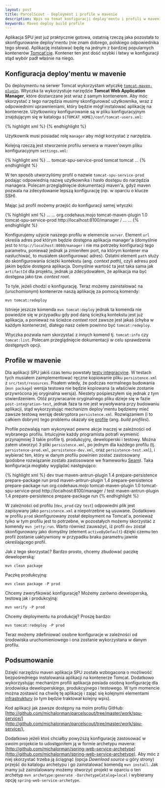 ```yaml
---
layout: post
title: ParcelScout - Deployment i profile w mavenie
description: Wpis na temat konfiguracji deploy'mentu i profili w mavenie.
keywords: Maven deploy build profile
---
```

Aplikacja SPU jest już praktycznie gotowa, ostatnią rzeczą jaka pozostała to skonfigurowanie deploy'mentu (nie znam dobrego, polskiego odpowiednika
tego słowa). Aplikację instalować będę na jednym z bardziej popularnych kontenerów [Tomcat'cie](http://tomcat.apache.org/). Kontener ten jest dość szybki i
łatwy w konfiguracji stąd wybór padł właśnie na niego.

## Konfiguracja deploy'mentu w mavenie

Do deploymentu na serwer Tomcat wykorzystam wtyczkę [``tomcat-maven-plugin``](http://mojo.codehaus.org/tomcat-maven-plugin/). Wtyczka ta wykorzystuje narzędzie
**Tomcat Web Application Manager**, które dostarczane jest wraz z samym kontenerem. Aby móc skorzystać z tego narzędzia musimy skonfigurować użytkownika, wraz
z odpowiednimi uprawnieniami, który będzie mógł instalować aplikację na kontenerze. Użytkownicy konfigurowanie są w pliku konfiguracyjnym znajdującym
się w katalogu ``${TOMCAT_HOME}/conf/tomcat-users.xml``:

{% highlight xml %}
<tomcat-users>
  <user username="tomcat" password="tomcat" roles="manager"/>
</tomcat-users>
{% endhighlight %}

Użytkownik musi posiadać rolę ``manager`` aby mógł korzystać z narzędzia.

Kolejną rzeczą jest stworzenie profilu serwera w maven'owym pliku konfiguracyjnym ``settings.xml``:

{% highlight xml %}
<settings>
  ...
  <servers>
    <server>
      <id>tomcat-spu-service-prod</id>
      <username>tomcat</username>
      <password>tomcat</password>
    </server>
  </server>
  ...
</settings>
{% endhighlight %}

W ten sposób utworzyliśmy profil o nazwie ``tomcat-spu-service-prod`` podając odpowiednią nazwę użytkownika i hasło dostępu do narzędzia managera. Polecam
przeglądnięcie dokumentacji maven'a, gdyż maven pozwala na zdecydowanie lepszą konfigurację (np. w oparciu o klucze SSH).

Mając już profil możemy przejść do konfiguracji samej wtyczki:

{% highlight xml %}
<project>
  ...
  <build>
    ...
    <plugin>
      <groupId>org.codehaus.mojo</groupId>
      <artifactId>tomcat-maven-plugin</artifactId>
      <version>1.0</version>
      <configuration>
        <server>tomcat-spu-service-prod</server>
        <url>http://localhost:8100/manager</url>
        <path>/</path>
      </configuration>
    </plugin>
    ...
  </build>
  ...
</project>
{% endhighlight %}

Konfigurujemy użycie naszego profilu w elemencie ``server``. Element ``url`` określa adres pod którym będzie dostępna aplikacja manager'a (domyślnie jest to
``http://localhost:8080/manager`` i nie ma potrzeby konfiguracji tego parametru, ponieważ jednak ja zmieniłem port, na którym kontener ma nasłuchiwać, to musiałem
skonfigurować adres). Ostatni element ``path`` służy do skonfigurowania ścieżki kontekstu (ang. *context path*), czyli adresu pod jakim będzie dostępna aplikacja.
Domyślnie wartość ta jest taka sama jak ``artifactId`` dla projektu, jednak ja zdecydowałem, że aplikacja ma być dostępna jako tzw. *context root*.

To tyle, jeżeli chodzi o konfigurację. Teraz możemy zainstalować na (uruchomionym) kontenerze naszą aplikację za pomocą komendy:

    mvn tomcat:redeploy

Istnieje jeszcze komenda ``mvn tomcat:deploy`` jednak ta komenda nie powiedzie się w przypadku gdy pod daną ścieżką kontekstu jest już aplikacja, a ponieważ na ścieżce
*context root* zawsze jest jakaś (chyba w każdym kontenerze), dlatego nasz celem powinno być ``tomcat:redeploy``.

Wtyczka pozwala nam skorzystać z innych komend tj. ``tomcat:info`` czy ``tomcat:list``. Polecam przeglądnięcie dokumentacji w celu sprawdzenia dostępnych opcji.

## Profile w mavenie

Dla aplikacji SPU jakiś czas temu powstały [testy integracyjne](/blog/2010/09/parcelscout-testy-integracyjne-aplikacji-spu/). W testach tych musiałem zaimplementować
ręczne kopiowanie pliku ``persistence.xml`` z ``src/test/resources``. Pisałem wtedy, że podczas normalnego budowania (``mvn package``) wersja testowa nie będzie kopiowana
(a właściwie zostanie przywrócona jej oryginalna wersja).
Niestety pośpieszyłem się jednak z tym stwierdzeniem. Otóż przywracanie oryginalnego pliku dzieje się w fazie ``post-integration-test``, jednak faza ta nie jest
wywoływana przy budowaniu aplikacji, stąd wykorzystując mechanizm deploy'mentu będziemy mieć zawsze testową wersję deskryptora ``persistence.xml``. Rozwiązaniem (i to
całkiem dobrym) tego problemu okazały się [profile](http://maven.apache.org/guides/introduction/introduction-to-profiles.html) (ang. *build profiles*).

Profile pozwalają nam wykonywać pewne akcje inaczej w zależności od wybranego profilu. Intuicyjnie każdy programista potrafi wymienić przynajmniej 3 takie profile tj.
produkcyjny, deweloperski i testowy. Można zatem utworzyć 3 pliki ``persistence.xml``, po jednym dla każdego profilu (tj. ``persistence-prod.xml``, ``persistence-dev.xml``,
oraz ``persistence-test.xml``), i wybierać ten, który w danym profilu powinien zostać zastosowany (podobne rozwiązanie zostało zastosowane we frameworku [Seam](http://seamframework.org/)).
Taka konfiguracja mogłaby wyglądać następująco:

{% highlight xml %}
<profiles>
    <profile> <!-- develpment -->
        <id>dev</id>
        <activation>
            <activeByDefault>true</activeByDefault>
        </activation>
        <build>
            <plugins>
                <plugin>
                    <artifactId>maven-antrun-plugin</artifactId>
                    <version>1.4</version>
                    <executions>
                        <execution>
                            <id>prepare-persistence</id>
                            <phase>prepare-package</phase>
                            <configuration>
                                <tasks>
                                    <copy file="${project.build.outputDirectory}/META-INF/persistence-dev.xml"
                                          tofile="${project.build.outputDirectory}/META-INF/persistence.xml"
                                          verbose="true" overwrite="true"/>
                                    <delete file="${project.build.outputDirectory}/META-INF/persistence-dev.xml"
                                            verbose="true"/>
                                    <delete file="${project.build.outputDirectory}/META-INF/persistence-prod.xml"
                                            verbose="true"/>
                                </tasks>
                            </configuration>
                            <goals>
                                <goal>run</goal>
                            </goals>
                        </execution>
                    </executions>
                </plugin>
            </plugins>
        </build>
    </profile>
    <profile>
        <id>prod</id><!-- production -->
        <build>
            <plugins>
                <plugin>
                    <artifactId>maven-antrun-plugin</artifactId>
                    <version>1.4</version>
                    <executions>
                        <execution>
                            <id>prepare-persistence</id>
                            <phase>prepare-package</phase>
                            <configuration>
                                <tasks>
                                    <copy file="${project.build.outputDirectory}/META-INF/persistence-prod.xml"
                                          tofile="${project.build.outputDirectory}/META-INF/persistence.xml"
                                          verbose="true" overwrite="true"/>
                                    <delete file="${project.build.outputDirectory}/META-INF/persistence-dev.xml"
                                            verbose="true"/>
                                    <delete file="${project.build.outputDirectory}/META-INF/persistence-prod.xml"
                                            verbose="true"/>
                                </tasks>
                            </configuration>
                            <goals>
                                <goal>run</goal>
                            </goals>
                        </execution>
                    </executions>
                </plugin>
                <plugin>
                    <groupId>org.codehaus.mojo</groupId>
                    <artifactId>tomcat-maven-plugin</artifactId>
                    <version>1.0</version>
                    <configuration>
                        <server>tomcat-spu-service-prod</server>
                        <url>http://localhost:8100/manager</url>
                        <path>/</path>
                    </configuration>
                </plugin>
            </plugins>
        </build>
    </profile>
    <profile>
        <id>test</id><!-- test -->
        <build>
            <plugins>
                <plugin>
                    <artifactId>maven-antrun-plugin</artifactId>
                    <version>1.4</version>
                    <executions>
                        <execution>
                            <id>prepare-persistence</id>
                            <phase>prepare-package</phase>
                            <configuration>
                                <tasks>
                                    <copy file="${basedir}/src/test/resources/META-INF/persistence-test.xml"
                                          tofile="${project.build.outputDirectory}/META-INF/persistence.xml"
                                          verbose="true" overwrite="true"/>
                                    <delete file="${project.build.outputDirectory}/META-INF/persistence-dev.xml"
                                            verbose="true"/>
                                    <delete file="${project.build.outputDirectory}/META-INF/persistence-prod.xml"
                                            verbose="true"/>
                                </tasks>
                            </configuration>
                            <goals>
                                <goal>run</goal>
                            </goals>
                        </execution>
                    </executions>
                </plugin>
            </plugins>
        </build>
    </profile>
</profiles>
{% endhighlight %}

W zależności od profilu (``dev``, ``prod`` czy ``test``) odpowiedni plik jest zapisywany jako ``persistence.xml`` a niepotrzebne są usuwane. Dodatkowo
w profilu ``prod`` skonfigurowany został deployment na Tomcat'a, ponieważ tylko w tym profilu jest to potrzebne, w pozostałych możemy skorzystać z
komendy ``mvn jetty:run``. Warto również zauważyć, iż profil ``dev`` został skonfigurowany jako domyślny (element ``activeByDefault``) dzięki czemu ten
profil zostanie uaktywniony w przypadku braku parametru jawnie określającego profil.

Jak z tego skorzystać? Bardzo prosto, chcemy zbudować paczkę deweloperską:

    mvn clean package

Paczkę produkcyjną:

    mvn clean package -P prod

Chcemy zweryfikować konfigurację? Możemy zarówno deweloperską, testową jak i produkcyjną:

    mvn verify -P prod

Chcemy deploymentu na produkcję? Proszę bardzo:

    mvn tomcat:redeploy -P prod

Teraz możemy zdefiniować osobne konfiguracje w zależności od środowiska uruchomieniowego i ona zostanie wykorzystana w danym profilu.

## Podsumowanie

Dzięki narzędziu maven aplikacja SPU została wzbogacona o możliwość bezpośredniego instalowania aplikacji na kontenerze Tomcat. Dodatkowo wykorzystując
mechanizm profili aplikacja posiada osobną konfigurację dla środowiska deweloperskiego, produkcyjnego i testowego. W tym momencie można zostawić na chwilę
tę aplikację i zająć się kolejnymi elementami [infrastruktury](/blog/2010/08/parcelscout-założenia-i-architektura/) (o tym będzie traktował kolejny wpis).

Kod aplikacji jak zawsze dostępny na moim profilu GitHub: [http://github.com/michalorman/parcelscout/tree/master/work/spu-service/](http://github.com/michalorman/parcelscout/tree/master/work/spu-service/),

Dodatkowo jeżeli ktoś chciałby powyższą konfigurację zastosować w swoim projekcie to udostępniłem ją w formie archetypu mavena:
[http://github.com/michalorman/spring-web-service-archetype](http://github.com/michalorman/spring-web-service-archetype). Aby móc z niej skorzystać
trzeba ją ściągnąć (opcja *Download source* u góry strony) przejść do katalogu archetypu i go zainstalować komendą ``mvn install``. Jak mamy już zainstalowany
możemy stworzyć projekt w oparciu o ten archetyp ``mvn archetype:generate -DarchetypeCatalog=local`` i wybieramy opcję ``spring-web-service-archetype``.
